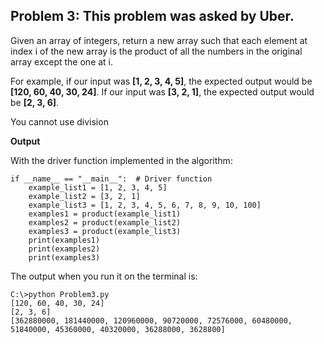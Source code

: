 ## Problem 3: This problem was asked by Uber.

Given an array of integers, return a new array such that each element at index i of the new array is the product of all the numbers in
the original array except the one at i.

For example, if our input was **[1, 2, 3, 4, 5]**, the expected output would be **[120, 60, 40, 30, 24]**.
If our input was **[3, 2, 1]**, the expected output would be **[2, 3, 6]**.

You cannot use division

**Output**

With the driver function implemented in the algorithm:
```
if __name__ == "__main__":  # Driver function
    example_list1 = [1, 2, 3, 4, 5]
    example_list2 = [3, 2, 1]
    example_list3 = [1, 2, 3, 4, 5, 6, 7, 8, 9, 10, 100]
    examples1 = product(example_list1)
    examples2 = product(example_list2)
    examples3 = product(example_list3)
    print(examples1)
    print(examples2)
    print(examples3)
```
The output when  you run it on the terminal is:
```
C:\>python Problem3.py
[120, 60, 40, 30, 24]
[2, 3, 6]
[362880000, 181440000, 120960000, 90720000, 72576000, 60480000, 51840000, 45360000, 40320000, 36288000, 3628800]
```
